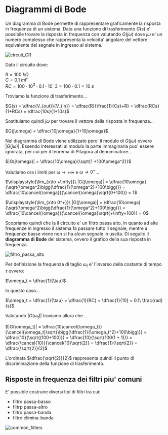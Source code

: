# Diagrammi di Bode  

Un diagramma di Bode permette di rappresentare graficamente la risposta in frequenza di un sistema. Data una funzione di trasferimento $G(s)$ e' possibile trovare la risposta in frequenza con valutando $G(j\omega)$ dove $j\omega$ e' un numero complesso che rappresenta la velocita' angolare del vettore equivalente del segnale in ingresso al sistema.  

![circuit_CR](https://github.com/user-attachments/assets/f2f1213c-5c1f-4450-b941-728656ba6bcd)  

Dato il circuito dove:

$R = 100\ k\Omega$  
$C = 0.1\ mF$  
$RC = 100\cdot 10^3 \cdot 0.1 \cdot 10^-3 = 100 \cdot 0.1 = 10\ s$  

Troviamo la funzione di trasferimento...  

$G(s) = \dfrac{V_{out}}{V_{in}} = \dfrac{R}{\frac{1}{Cs}+R} = \dfrac{RCs}{1+RCs} = \dfrac{10s}{1+10s}$  

Sostituiamo quindi $j\omega$ per trovare il vettore della risposta in frequenza...  

$G(j\omega) = \dfrac{10j\omega}{1+10j\omega}$  

Nel diagramma di Bode viene utilizzato pero' il modulo di $G(j\omega)$ ovvero $|G(j\omega)|$. Essendo interessati al modulo la parte immaginaria puo' essere ignorata, per cui per il teorema di Pitagora al denominatore...  

$|G(j\omega)| = \dfrac{10\omega}{\sqrt{1 +100\omega^2}}$  

Valutiamo ora i limiti per $\omega \to +\infty$ e $\omega \to 0^+$...  

$\displaystyle{\lim_{x\to +\infty}}\ |G(j\omega)| = \dfrac{10\omega}{\sqrt{\omega^2\bigg(\dfrac{1}{\omega^2}+100\bigg)}} = \dfrac{10\cancel{\omega}}{\cancel{\omega}\sqrt{0+100}} = 1$  

$\displaystyle{\lim_{x\to 0^+}}\ |G(j\omega)| = \dfrac{10\omega}{\sqrt{\omega^2\bigg(\dfrac{1}{\omega^2}+100\bigg)}} = \dfrac{10\cancel{\omega}}{\cancel{\omega}\sqrt{+\infty+100}} = 0$  

Scopriamo quindi che la il circuito e' un filtro passa alto, in quanto ad alte frequenze in ingresso il sistema fa passare tutto il segnale, mentre a frequenze basse viene non si ha alcun segnale in uscita. Di seguito il **diagramma di Bode** del sistema, ovvero il grafico della sua risposta in frequenza.  

![filtro_passa_alto](https://github.com/user-attachments/assets/d01e7852-a120-4a42-82b1-bf86de9b92e3)  

Per definizione la frequenza di taglio $\omega_t$ e' l'inverso della costante di tempo $\tau$ ovvero:  

$\omega_t = \dfrac{1}{\tau}$  

In questo caso...  

$\omega_t = \dfrac{1}{\tau} = \dfrac{1}{RC} = \dfrac{1}{10} = 0.1\ \frac{rad}{s}$  

Valutando $|G(\omega_t)|$ troviamo allora che...  

$|G(\omega_t)| = \dfrac{10\cancel{\omega_t}}{\cancel{\omega_t}\sqrt{\bigg(\dfrac{1}{\omega_t^2}+100\bigg)}} = \dfrac{10}{\sqrt{(100+100)}} = \dfrac{10}{\sqrt{100(1 + 1)}} = \dfrac{\cancel{10}}{\cancel{10}\sqrt{2}} = \dfrac{1}{\sqrt{2}} = \dfrac{\sqrt{2}}{2}$  

L'ordinata $\dfrac{\sqrt{2}}{2}$ rappresenta quindi il punto di discriminazione della funzione di trasferimento.  

## Risposte in frequenza dei filtri piu' comuni  

E' possible costruire diversi tipi di filtri tra cui:  

* filtro passa-basso
* filtrp passa-altro
* filtro passa-banda
* filtro elimina-banda

![common_filters](https://github.com/user-attachments/assets/f306bee6-7670-4b8e-991e-2df6fc7a725f)  
